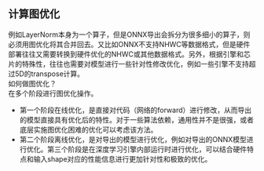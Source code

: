 ## 计算图优化    

例如LayerNorm本身为一个算子，但是ONNX导出会拆分为很多细小的算子，则必须用图优化将其合并回去。又比如ONNX不支持NHWC等数据格式，但是硬件部署往往又需要转换到硬件优化的NHWC或其他数据格式。另外，根据引擎和芯片的特殊性，往往也需要对模型进行一些针对性修改优化，例如一些引擎不支持超过5D的transpose计算。    
如何做图优化？  
在多个阶段进行图优化操作。  
* 第一个阶段在线优化，是直接对代码（网络的forward）进行修改，从而导出的模型直接具有优化后的特性。对于一些算法依赖，通用性并不是很强，或者底层实施图优化困难的优化可以考虑该方法。     
* 第二个阶段离线优化，是对导出的模型进行优化，例如对导出的ONNX模型进行优化。第三个阶段是在深度学习引擎内部运行时进行优化，可以结合硬件特点和输入shape对应的性能信息进行更加针对性和极致的优化。     


